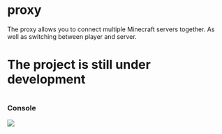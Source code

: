 # proxy
The proxy allows you to connect multiple Minecraft servers together. As well as switching between player and server.
# The project is still under development
#
### Console
![](https://repo.byncing.eu/eu/proxy/log.png)